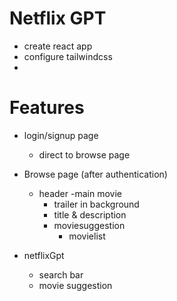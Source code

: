 # Netflix GPT

- create react app
- configure tailwindcss
- 


# Features

- login/signup page
    - direct to browse page
- Browse page (after authentication)
   - header
   -main movie
     - trailer in background
     - title & description
     - moviesuggestion
        - movielist

- netflixGpt
  - search bar
  - movie suggestion